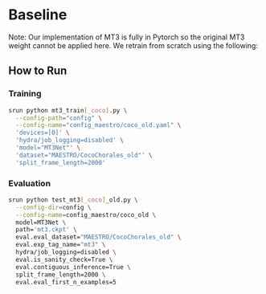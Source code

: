 # Baseline
Note: Our implementation of MT3 is fully in Pytorch so the original MT3 weight cannot be applied here. We retrain from scratch using the following:

## How to Run

### Training
```bash
srun python mt3_train[_coco].py \
  --config-path="config" \
  --config-name="config_maestro/coco_old.yaml" \
  'devices=[0]' \
  'hydra/job_logging=disabled' \
  'model="MT3Net"' \
  'dataset="MAESTRO/CocoChorales_old"' \
  'split_frame_length=2000'
```

### Evaluation
```bash
srun python test_mt3[_coco]_old.py \
  --config-dir=config \
  --config-name=config_maestro/coco_old \
  model=MT3Net \
  path='mt3.ckpt' \
  eval.eval_dataset="MAESTRO/CocoChorales_old" \
  eval.exp_tag_name="mt3" \
  hydra/job_logging=disabled \
  eval.is_sanity_check=True \
  eval.contiguous_inference=True \
  split_frame_length=2000 \
  eval.eval_first_n_examples=5
```
